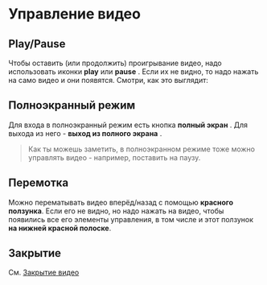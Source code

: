 <script setup>
import vidPlayPause from '/assets/youtube-video-play-pause.mp4'
import vidFullscreen from '/assets/youtube-video-fullscreen.mp4'
import vidSeeking from '/assets/youtube-video-seeking.mp4'

import IconPlay from '~icons/mdi/play'
import IconPause from '~icons/mdi/pause'
import IconFs from '~icons/mdi/fullscreen'
import IconFsExit from '~icons/mdi/fullscreen-exit'
</script>

# Управление видео

## Play/Pause

Чтобы оставить (или продолжить) проигрывание видео, надо использовать иконки **play** <InlineIcon><IconPlay /></InlineIcon> или **pause** <InlineIcon><IconPause /></InlineIcon>. Если их не видно, то надо нажать на само видео и они появятся. Смотри, как это выглядит:

<HorCenter><Demo :src="vidPlayPause" video width="320" height="640"  description="Нажимаем на видео, появляются кнопки play/pause, жмём кнопки"/></HorCenter>

## Полноэкранный режим

Для входа в полноэкранный режим есть кнопка **полный экран** <InlineIcon><IconFs /></InlineIcon>. Для выхода из него - **выход из полного экрана** <InlineIcon><IconFsExit /></InlineIcon>.

<HorCenter><Demo :src="vidFullscreen" video width="320" height="640"/></HorCenter>

> Как ты можешь заметить, в полноэкранном режиме тоже можно управлять видео - например, поставить на паузу.

## Перемотка

Можно перематывать видео вперёд/назад с помощью **<span class="text-[#c4302b]">красного</span> ползунка**. Если его не видно, но надо нажать на видео, чтобы появились все его элементы управления, в том числе и этот ползунок **на нижней <span class="text-[#c4302b]">красной</span> полоске**.

<HorCenter><Demo :src="vidSeeking" video width="320" height="640" /></HorCenter>

## Закрытие

См. [Закрытие видео](./close-video)
